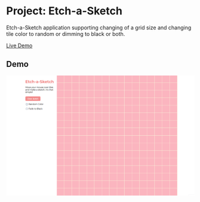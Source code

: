 # Project: Etch-a-Sketch

Etch-a-Sketch application supporting changing of a grid size and changing tile color to random or dimming to black or both.

[Live Demo](https://philbjern.github.io/odin-project/foundations/06-javascript/00-PROJECT-etch-a-sketch/index.html)

## Demo

![Demo](img/demo.gif)